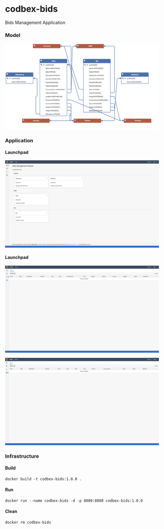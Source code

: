# codbex-bids
Bids Management Application

### Model

![model](images/bids-model.png)

### Application

#### Launchpad

![launchpad](images/bids-launchpad.png)

#### Launchpad

![offers](images/bids-offers.png)

![bids](images/bids-bids.png)


### Infrastructure

#### Build

	docker build -t codbex-bids:1.0.0 .

#### Run

	docker run --name codbex-bids -d -p 8080:8080 codbex-bids:1.0.0

#### Clean

	docker rm codbex-bids